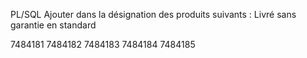 PL/SQL
Ajouter dans la désignation des produits suivants : Livré sans garantie en standard

7484181
7484182
7484183
7484184
7484185

